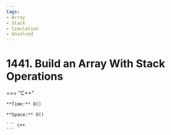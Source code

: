 ```yaml
---
tags:
- Array
- Stack
- Simulation
- Unsolved
---
```



# 1441. Build an Array With Stack Operations

=== "C++"

    **Time:** O()

    **Space:** O()

    ``` c++
    ```